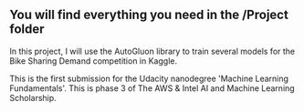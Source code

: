 ## You will find everything you need in the /Project folder
In this project, I will use the AutoGluon library to train several models for the Bike Sharing Demand competition in Kaggle. 

This is the first submission for the Udacity nanodegree 'Machine Learning Fundamentals'. This is phase 3 of The AWS & Intel AI and Machine Learning Scholarship.

